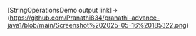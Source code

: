 [StringOperationsDemo output link]->(https://github.com/Pranathi834/pranathi-advance-java1/blob/main/Screenshot%202025-05-16%20185322.png)
